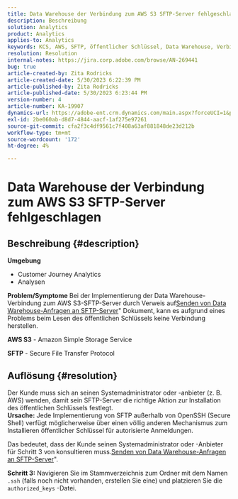 ```yaml
---
title: Data Warehouse der Verbindung zum AWS S3 SFTP-Server fehlgeschlagen
description: Beschreibung
solution: Analytics
product: Analytics
applies-to: Analytics
keywords: KCS, AWS, SFTP, öffentlicher Schlüssel, Data Warehouse, Verbindung, S3
resolution: Resolution
internal-notes: https://jira.corp.adobe.com/browse/AN-269441
bug: true
article-created-by: Zita Rodricks
article-created-date: 5/30/2023 6:22:39 PM
article-published-by: Zita Rodricks
article-published-date: 5/30/2023 6:23:44 PM
version-number: 4
article-number: KA-19907
dynamics-url: https://adobe-ent.crm.dynamics.com/main.aspx?forceUCI=1&pagetype=entityrecord&etn=knowledgearticle&id=55ac85f3-16ff-ed11-8f6e-6045bd006b25
exl-id: 2be060ab-d8d7-4844-aacf-1af275e97261
source-git-commit: cfa2f3c4df9561c7f408a63af881848de23d212b
workflow-type: tm+mt
source-wordcount: '172'
ht-degree: 4%

---
```


# Data Warehouse der Verbindung zum AWS S3 SFTP-Server fehlgeschlagen

## Beschreibung {#description}

<b>Umgebung</b>
- Customer Journey Analytics
- Analysen



<b>Problem/Symptome</b>
Bei der Implementierung der Data Warehouse-Verbindung zum AWS S3-SFTP-Server durch Verweis auf[Senden von Data Warehouse-Anfragen an SFTP-Server](https://experienceleague.adobe.com/docs/analytics/export/ftp-and-sftp/secure-file-transfer-protocol/ftp-sftp-dw.html?lang=en)&quot; Dokument, kann es aufgrund eines Problems beim Lesen des öffentlichen Schlüssels keine Verbindung herstellen.



<b>AWS S3</b> - Amazon Simple Storage Service

<b>SFTP</b> - Secure File Transfer Protocol


## Auflösung {#resolution}

Der Kunde muss sich an seinen Systemadministrator oder -anbieter (z. B. AWS) wenden, damit sein SFTP-Server die richtige Aktion zur Installation des öffentlichen Schlüssels festlegt.<br><b>Ursache:</b>
Jede Implementierung von SFTP außerhalb von OpenSSH (Secure Shell) verfügt möglicherweise über einen völlig anderen Mechanismus zum Installieren öffentlicher Schlüssel für autorisierte Anmeldungen.

Das bedeutet, dass der Kunde seinen Systemadministrator oder -Anbieter für Schritt 3 von konsultieren muss.[Senden von Data Warehouse-Anfragen an SFTP-Server](https://experienceleague.adobe.com/docs/analytics/export/ftp-and-sftp/secure-file-transfer-protocol/ftp-sftp-dw.html?lang=en)&quot;.

<b>Schritt 3:</b> Navigieren Sie im Stammverzeichnis zum Ordner mit dem Namen `.ssh` (falls noch nicht vorhanden, erstellen Sie eine) und platzieren Sie die `authorized_keys` -Datei.
